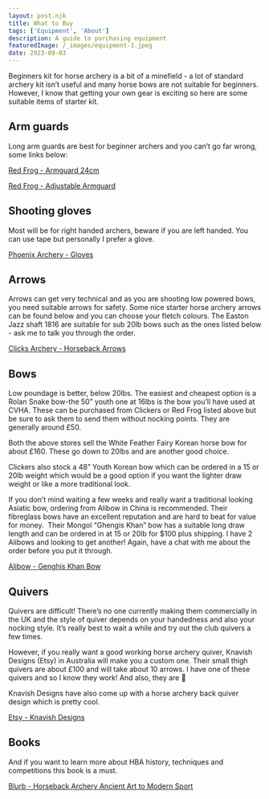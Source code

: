 ```yaml
---
layout: post.njk
title: What to Buy
tags: ['Equipment', 'About']
description: A guide to purchasing equipment
featuredImage: /_images/equipment-1.jpeg
date: 2023-09-03
---
```


Beginners kit for horse archery is a bit of a minefield - a lot of standard archery kit isn’t useful and many horse bows are not suitable for beginners.  However, I know that getting your own gear is exciting so here are some suitable items of starter kit. 

## Arm guards

Long arm guards are best for beginner archers and you can’t go far wrong, some links below:

[Red Frog - Armguard 24cm](https://www.redfrogstore.co.uk/products/maximal-long-adult-armguard-24cm)

[Red Frog - Adjustable Armguard](https://www.redfrogstore.co.uk/products/new-buck-trail-archery-traditional-leather-long-adult-adjustable-arm-guard)

## Shooting gloves

Most will be for right handed archers, beware if you are left handed. You can use tape but personally I prefer a glove. 

[Phoenix Archery - Gloves](https://phoenix-archery.co.uk/shop/buck-trail-leather-shooting-gloves)

## Arrows

Arrows can get very technical and as you are shooting low powered bows, you need suitable arrows for safety. Some nice starter horse archery arrows can be found below and you can choose your fletch colours. The Easton Jazz shaft 1816 are suitable for sub 20lb bows such as the ones listed below - ask me to talk you through the order. 

[Clicks Archery - Horseback Arrows](https://www.clickersarchery.co.uk/products/clickers-archery-horseback-archery-metal-arrow-single)

## Bows 

Low poundage is better, below 20lbs. The easiest and cheapest option is a Rolan Snake bow-the 50” youth one at 16lbs is the bow you’ll have used at CVHA. These can be purchased from Clickers or Red Frog listed above but be sure to ask them to send them without nocking points. They are generally around £50. 

Both the above stores sell the White Feather Fairy Korean horse bow for about £160. These go down to 20lbs and are another good choice. 

Clickers also stock a 48” Youth Korean bow which can be ordered in a 15 or 20lb weight which would be a good option if you want the lighter draw weight or like a more traditional look.   

If you don’t mind waiting a few weeks and really want a traditional looking Asiatic bow, ordering from Alibow in China is recommended. Their fibreglass bows have an excellent reputation and are hard to beat for value for money.  Their Mongol “Ghengis Khan” bow has a suitable long draw length and can be ordered in at 15 or 20lb for $100 plus shipping. I have 2 Alibows and looking to get another! Again, have a chat with me about the order before you put it through.

[Alibow - Genghis Khan Bow](https://www.alibowshop.com/product-page/mongol-genghis-khan)

## Quivers

Quivers are difficult! There’s no one currently making them commercially in the UK and the style of quiver depends on your handedness and also your nocking style. It’s really best to wait a while and try out the club quivers a few times. 

However, if you really want a good working horse archery quiver, Knavish Designs (Etsy) in Australia will make you a custom one. Their small thigh quivers are about £100 and will take about 10 arrows. I have one of these quivers and so I know they work! And also, they are 🤩 

Knavish Designs have also come up with a horse archery back quiver design which is pretty cool.

[Etsy - Knavish Designs](https://www.etsy.com/uk/shop/KnavishDesigns?ref=shop_sugg_market)

## Books

And if you want to learn more about HBA history, techniques and competitions this book is a must.  

[Blurb - Horseback Archery Ancient Art to Modern Sport](https://www.blurb.co.uk/b/10177403-horseback-archery-ancient-art-to-modern-sport-3rd?fbclid=IwAR3REe1YWgN_5JkWY24pJ_qOTaVWdPbDeDdntQp0MyHYZSVJXRhil4D1lxg)